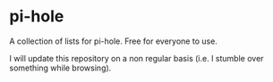 # pi-hole

A collection of lists for pi-hole.
Free for everyone to use.

I will update this repository on a non regular basis (i.e. I stumble over something while browsing).